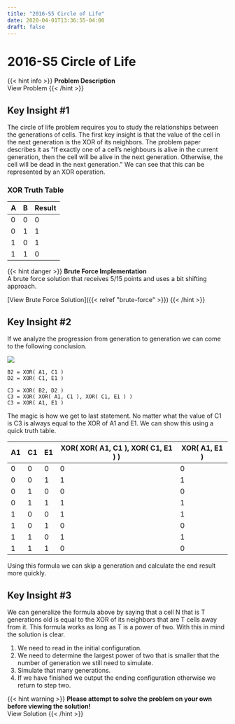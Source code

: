 ```yaml
---
title: "2016-S5 Circle of Life"
date: 2020-04-01T13:36:55-04:00
draft: false
---
```


# 2016-S5 Circle of Life

{{< hint info >}}
**Problem Description**  
View Problem
{{< /hint >}}

## Key Insight #1

The circle of life problem requires you to study the relationships between the generations of cells. The first key insight is that the value of the cell in the next generation is the XOR of its neighbors. The problem paper describes it as "If exactly one of a cell’s neighbours is alive in the current generation, then the cell will be alive in the next generation. Otherwise, the cell will be dead in the next generation." We can see that this can be represented by an XOR operation.

### XOR Truth Table
| A | B | Result |
|---|---|---|
| 0 | 0 | 0 |
| 0 | 1 | 1 |
| 1 | 0 | 1 |
| 1 | 1 | 0 |

{{< hint danger >}}
**Brute Force Implementation**  
A brute force solution that receives 5/15 points and uses a bit shifting approach.

[View Brute Force Solution]({{< relref "brute-force" >}})
{{< /hint >}}

## Key Insight #2

If we analyze the progression from generation to generation we can come to the following conclusion.

![](/img/circleoflife.png)

    B2 = XOR( A1, C1 )
    D2 = XOR( C1, E1 )
  
    C3 = XOR( B2, D2 )
    C3 = XOR( XOR( A1, C1 ), XOR( C1, E1 ) )
    C3 = XOR( A1, E1 )

The magic is how we get to last statement. No matter what the value of C1 is C3 is always equal to the XOR of A1 and E1. We can show this using a quick truth table.

| A1 | C1 | E1 | XOR( XOR( A1, C1 ), XOR( C1, E1 ) ) | XOR( A1, E1 ) |
|---|---|---|---|---|
| 0 | 0 | 0 | 0 | 0 |
| 0 | 0 | 1 | 1 | 1 |
| 0 | 1 | 0 | 0 | 0 |
| 0 | 1 | 1 | 1 | 1 |
| 1 | 0 | 0 | 1 | 1 |
| 1 | 0 | 1 | 0 | 0 |
| 1 | 1 | 0 | 1 | 1 |
| 1 | 1 | 1 | 0 | 0 |

Using this formula we can skip a generation and calculate the end result more quickly.

## Key Insight #3

We can generalize the formula above by saying that a cell N that is T generations old is equal to the XOR of its neighbors that are T cells away from it. This formula works as long as T is a power of two. With this in mind the solution is clear.

1. We need to read in the initial configuration.
2. We need to determine the largest power of two that is smaller that the number of generation we still need to simulate.
3. Simulate that many generations.
4. If we have finished we output the ending configuration otherwise we return to step two.

{{< hint warning >}}
**Please attempt to solve the problem on your own before viewing the solution!**  
View Solution
{{< /hint >}}
